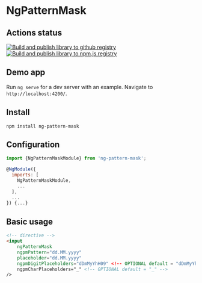 # NgPatternMask

## Actions status
[![Build and publish library to github registry](https://github.com/alessiobianchini/ng-pattern-mask/actions/workflows/release-package-github.yml/badge.svg)](https://github.com/alessiobianchini/ng-pattern-mask/actions/workflows/release-package-github.yml)
[![Build and publish library to npm.js registry](https://github.com/alessiobianchini/ng-pattern-mask/actions/workflows/release-package-npmjs.yml/badge.svg)](https://github.com/alessiobianchini/ng-pattern-mask/actions/workflows/release-package-npmjs.yml)

## Demo app

Run `ng serve` for a dev server with an example. Navigate to `http://localhost:4200/`.


## Install
`npm install ng-pattern-mask`

## Configuration
```javascript
import {NgPatternMaskModule} from 'ng-pattern-mask';

@NgModule({
  imports: [
    NgPatternMaskModule,
    ...
  ],
  ...
}) {...}
```

## Basic usage
```html
<!-- directive -->
<input 
    ngPatternMask
    ngpmPattern="dd.MM.yyyy"
    placeholder="dd.MM.yyyy"
    ngpmDigitPlaceholders="dDmMyYhH09" <!-- OPTIONAL default = "dDmMyYhH09" -->
    ngpmCharPlaceholders="_" <!-- OPTIONAL default = "_" -->
/>
```

